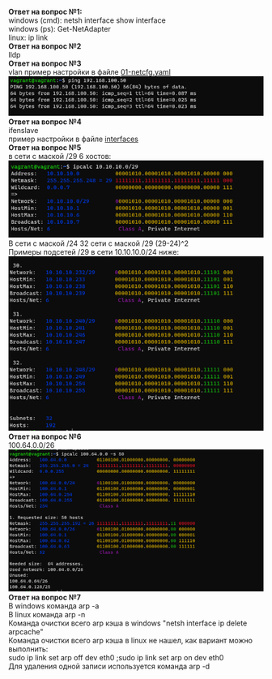 **Ответ на вопрос №1:**  
windows (cmd): netsh interface show interface  
windows (ps):  Get-NetAdapter  
linux: ip link  
**Ответ на вопрос №2**  
lldp  
**Ответ на вопрос №3**  
vlan
пример настройки в файле [01-netcfg.yaml](01-netcfg.yaml)  
![NET2 answer 3](vlan.PNG)  
**Ответ на вопрос №4**  
ifenslave  
пример настройки в файле [interfaces](interfases)  
**Ответ на вопрос №5**  
в сети с маской /29 6 хостов:
![NET2 answer 5](ans5.PNG)  
В сети с маской /24 32 сети c маской /29 (29-24)^2  
Примеры подсетей /29 в сети 10.10.10.0/24 ниже:  
![NET2 answer 5_1](ans5_1.PNG)  
**Ответ на вопрос №6**  
100.64.0.0/26  
![NET2 answer 6](ans6_1.PNG)  
**Ответ на вопрос №7**  
В windows команда arp -a  
В linux команда arp -n  
Команда очистки всего arp кэша в windows "netsh interface ip delete arpcache"  
Команда очистки всего arp кэша в linux не нашел, как вариант можно выполнить:  
sudo ip link set arp off dev eth0 ;sudo ip link set arp on dev eth0  
Для удаления одной записи используется команда arp -d  
